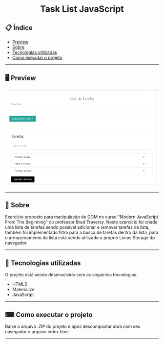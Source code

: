 <h1 align="center">
  Task List JavaScript
</h1>

## 📋 Índice

- [Preview](#-Preview)
- [Sobre](#-Sobre)
- [Tecnologias utilizadas](#-Tecnologias-utilizadas)
- [Como executar o projeto](#-Como-executar-o-projeto)

---

## 🖥 Preview

<p align="center">
  <img src="index.png">
</p>

---

## 📖 Sobre 

Exercício proposto para manipulação de DOM no curso "Modern JavaScript From The Beginning" do professor Brad Traversy. Neste exercício foi criada uma lista de tarefas sendo possível adicionar e remover tarefas da lista, também foi implementado filtro para a busca de tarefas dentro da lista, para o armazenamento da lista está sendo utilizado o próprio Locas Storage do navegador.

---

## 🚀 Tecnologias utilizadas
O projeto está sendo desenvolvido com as seguintes tecnologias:
- HTML5
- Materialize
- JavaScript

---

## ⌨ Como executar o projeto

Baixe o arquivo .ZIP do projeto e após descompactar abra com seu navegador o arquivo index.html.

---

